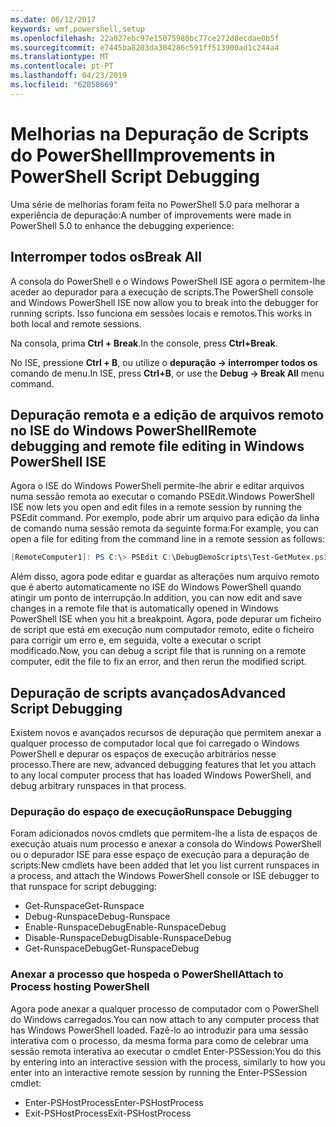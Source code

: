 ```yaml
---
ms.date: 06/12/2017
keywords: wmf,powershell,setup
ms.openlocfilehash: 22a027ebc97e15075980bc77ce272d8ecdae0b5f
ms.sourcegitcommit: e7445ba8203da304286c591ff513900ad1c244a4
ms.translationtype: MT
ms.contentlocale: pt-PT
ms.lasthandoff: 04/23/2019
ms.locfileid: "62058669"
---
```

# <a name="improvements-in-powershell-script-debugging"></a><span data-ttu-id="84409-102">Melhorias na Depuração de Scripts do PowerShell</span><span class="sxs-lookup"><span data-stu-id="84409-102">Improvements in PowerShell Script Debugging</span></span>

<span data-ttu-id="84409-103">Uma série de melhorias foram feita no PowerShell 5.0 para melhorar a experiência de depuração:</span><span class="sxs-lookup"><span data-stu-id="84409-103">A number of improvements were made in PowerShell 5.0 to enhance the debugging experience:</span></span>

## <a name="break-all"></a><span data-ttu-id="84409-104">Interromper todos os</span><span class="sxs-lookup"><span data-stu-id="84409-104">Break All</span></span>

<span data-ttu-id="84409-105">A consola do PowerShell e o Windows PowerShell ISE agora o permitem-lhe aceder ao depurador para a execução de scripts.</span><span class="sxs-lookup"><span data-stu-id="84409-105">The PowerShell console and Windows PowerShell ISE now allow you to break into the debugger for running scripts.</span></span> <span data-ttu-id="84409-106">Isso funciona em sessões locais e remotos.</span><span class="sxs-lookup"><span data-stu-id="84409-106">This works in both local and remote sessions.</span></span>

<span data-ttu-id="84409-107">Na consola, prima **Ctrl + Break**.</span><span class="sxs-lookup"><span data-stu-id="84409-107">In the console, press **Ctrl+Break**.</span></span>

<span data-ttu-id="84409-108">No ISE, pressione **Ctrl + B**, ou utilize o **depuração -> interromper todos os** comando de menu.</span><span class="sxs-lookup"><span data-stu-id="84409-108">In ISE, press **Ctrl+B**, or use the **Debug -> Break All** menu command.</span></span>

## <a name="remote-debugging-and-remote-file-editing-in-windows-powershell-ise"></a><span data-ttu-id="84409-109">Depuração remota e a edição de arquivos remoto no ISE do Windows PowerShell</span><span class="sxs-lookup"><span data-stu-id="84409-109">Remote debugging and remote file editing in Windows PowerShell ISE</span></span>

<span data-ttu-id="84409-110">Agora o ISE do Windows PowerShell permite-lhe abrir e editar arquivos numa sessão remota ao executar o comando PSEdit.</span><span class="sxs-lookup"><span data-stu-id="84409-110">Windows PowerShell ISE now lets you open and edit files in a remote session by running the PSEdit command.</span></span>
<span data-ttu-id="84409-111">Por exemplo, pode abrir um arquivo para edição da linha de comando numa sessão remota da seguinte forma:</span><span class="sxs-lookup"><span data-stu-id="84409-111">For example, you can open a file for editing from the command line in a remote session as follows:</span></span>

```powershell
[RemoteComputer1]: PS C:\> PSEdit C:\DebugDemoScripts\Test-GetMutex.ps1
```

<span data-ttu-id="84409-112">Além disso, agora pode editar e guardar as alterações num arquivo remoto que é aberto automaticamente no ISE do Windows PowerShell quando atingir um ponto de interrupção.</span><span class="sxs-lookup"><span data-stu-id="84409-112">In addition, you can now edit and save changes in a remote file that is automatically opened in Windows PowerShell ISE when you hit a breakpoint.</span></span>
<span data-ttu-id="84409-113">Agora, pode depurar um ficheiro de script que está em execução num computador remoto, edite o ficheiro para corrigir um erro e, em seguida, volte a executar o script modificado.</span><span class="sxs-lookup"><span data-stu-id="84409-113">Now, you can debug a script file that is running on a remote computer, edit the file to fix an error, and then rerun the modified script.</span></span>

## <a name="advanced-script-debugging"></a><span data-ttu-id="84409-114">Depuração de scripts avançados</span><span class="sxs-lookup"><span data-stu-id="84409-114">Advanced Script Debugging</span></span>

<span data-ttu-id="84409-115">Existem novos e avançados recursos de depuração que permitem anexar a qualquer processo de computador local que foi carregado o Windows PowerShell e depurar os espaços de execução arbitrários nesse processo.</span><span class="sxs-lookup"><span data-stu-id="84409-115">There are new, advanced debugging features that let you attach to any local computer process that has loaded Windows PowerShell, and debug arbitrary runspaces in that process.</span></span>

### <a name="runspace-debugging"></a><span data-ttu-id="84409-116">Depuração do espaço de execução</span><span class="sxs-lookup"><span data-stu-id="84409-116">Runspace Debugging</span></span>

<span data-ttu-id="84409-117">Foram adicionados novos cmdlets que permitem-lhe a lista de espaços de execução atuais num processo e anexar a consola do Windows PowerShell ou o depurador ISE para esse espaço de execução para a depuração de scripts:</span><span class="sxs-lookup"><span data-stu-id="84409-117">New cmdlets have been added that let you list current runspaces in a process, and attach the Windows PowerShell console or ISE debugger to that runspace for script debugging:</span></span>

-   <span data-ttu-id="84409-118">Get-Runspace</span><span class="sxs-lookup"><span data-stu-id="84409-118">Get-Runspace</span></span>
-   <span data-ttu-id="84409-119">Debug-Runspace</span><span class="sxs-lookup"><span data-stu-id="84409-119">Debug-Runspace</span></span>
-   <span data-ttu-id="84409-120">Enable-RunspaceDebug</span><span class="sxs-lookup"><span data-stu-id="84409-120">Enable-RunspaceDebug</span></span>
-   <span data-ttu-id="84409-121">Disable-RunspaceDebug</span><span class="sxs-lookup"><span data-stu-id="84409-121">Disable-RunspaceDebug</span></span>
-   <span data-ttu-id="84409-122">Get-RunspaceDebug</span><span class="sxs-lookup"><span data-stu-id="84409-122">Get-RunspaceDebug</span></span>

### <a name="attach-to-process-hosting-powershell"></a><span data-ttu-id="84409-123">Anexar a processo que hospeda o PowerShell</span><span class="sxs-lookup"><span data-stu-id="84409-123">Attach to Process hosting PowerShell</span></span>

<span data-ttu-id="84409-124">Agora pode anexar a qualquer processo de computador com o PowerShell do Windows carregados.</span><span class="sxs-lookup"><span data-stu-id="84409-124">You can now attach to any computer process that has Windows PowerShell loaded.</span></span> <span data-ttu-id="84409-125">Fazê-lo ao introduzir para uma sessão interativa com o processo, da mesma forma para como de celebrar uma sessão remota interativa ao executar o cmdlet Enter-PSSession:</span><span class="sxs-lookup"><span data-stu-id="84409-125">You do this by entering into an interactive session with the process, similarly to how you enter into an interactive remote session by running the Enter-PSSession cmdlet:</span></span>

-   <span data-ttu-id="84409-126">Enter-PSHostProcess</span><span class="sxs-lookup"><span data-stu-id="84409-126">Enter-PSHostProcess</span></span>
-   <span data-ttu-id="84409-127">Exit-PSHostProcess</span><span class="sxs-lookup"><span data-stu-id="84409-127">Exit-PSHostProcess</span></span>
